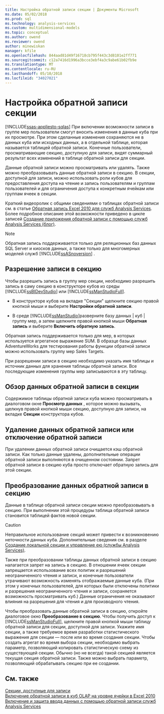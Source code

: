 ```yaml
---
title: Настройка обратной записи секции | Документы Microsoft
ms.date: 05/02/2018
ms.prod: sql
ms.technology: analysis-services
ms.custom: multidimensional-models
ms.topic: conceptual
ms.author: owend
ms.reviewer: owend
author: minewiskan
manager: kfile
ms.openlocfilehash: 844aad81d49f16718cb795f443c3d8101e2ff771
ms.sourcegitcommit: c12a7416d1996a3bcce3ebf4a3c9abe61b02fb9e
ms.translationtype: MT
ms.contentlocale: ru-RU
ms.lasthandoff: 05/10/2018
ms.locfileid: "34027021"
---
```

# <a name="set-partition-writeback"></a>Настройка обратной записи секции
[!INCLUDE[ssas-appliesto-sqlas](../../includes/ssas-appliesto-sqlas.md)]
  При включении возможности записи в группе мер пользователи смогут вносить изменения в данные куба при их просмотре. При этом сделанные изменения сохраняются не в данных куба или исходных данных, а в отдельной таблице, которая называется таблицей обратной записи. Конечные пользователи, просматривающие секцию, доступную для записи, видят суммарный результат всех изменений в таблице обратной записи для секции.  
  
 Данные обратной записи можно просматривать или удалять. Также можно преобразовывать данные обратной записи в секцию. В секции, доступной для записи, можно использовать роли кубов для предоставления доступа на чтение и запись пользователям и группам пользователей и для ограничения доступа к конкретным ячейкам или группам ячеек в секции.  
  
 Краткий видеоролик с общими сведениями о таблицах обратной записи см. в статье [Обратная запись Excel 2010 для служб Analysis Services](http://go.microsoft.com/fwlink/p/?LinkId=394951). Более подробное описание этой возможности приведено в цикле записей [Создание приложения обратной записи с помощью служб Analysis Services (блог)](http://go.microsoft.com/fwlink/?LinkId=394977).  
  
> [!NOTE]  
>  Обратная запись поддерживается только для реляционных баз данных SQL Server и киосков данных, а также только для многомерных моделей служб [!INCLUDE[ssASnoversion](../../includes/ssasnoversion-md.md)] .  
  
## <a name="how-to-write-enable-a-partition"></a>Разрешение записи в секцию  
 Чтобы разрешить запись в группу мер секции, необходимо разрешить запись в саму секцию в конструкторе кубов из среды [!INCLUDE[ssBIDevStudio](../../includes/ssbidevstudio-md.md)] или [!INCLUDE[ssManStudioFull](../../includes/ssmanstudiofull-md.md)].  
  
-   В конструкторе кубов на вкладке "Секции" щелкните секцию правой кнопкой мыши и выберите **Настройки обратной записи**.  
  
-   В среде [!INCLUDE[ssManStudio](../../includes/ssmanstudio-md.md)]разверните базу данных | куб | группу мер, а затем щелкните правой кнопкой мыши **Обратная запись** и выберите **Включить обратную запись**.  
  
 Обратная запись поддерживается только для мер, в которых используется агрегатное выражение SUM. В образце базы данных AdventureWorks для тестирования работы функции обратной записи можно использовать группу мер Sales Targets.  
  
 При разрешении записи в секцию необходимо указать имя таблицы и источник данных для хранения таблицы обратной записи. Все последующие изменения группы мер записываются в эту таблицу.  
  
## <a name="browse-writeback-data-in-a-partition"></a>Обзор данных обратной записи в секции  
 Содержимое таблицы обратной записи куба можно просматривать в диалоговом окне **Просмотр данных** , которое можно вызывать, щелкнув правой кнопкой мыши секцию, доступную для записи, на вкладке **Секции** конструктора кубов.  
  
## <a name="delete-writeback-data-or-disable-writeback"></a>Удаление данных обратной записи или отключение обратной записи  
 При удалении данных обратной записи очищается кэш обратной записи. Как только данные удалены, дополнительные операции обратной записи выполняются в очищенном состоянии. Запрет обратной записи в секцию куба просто отключает обратную запись для этой секции.  
  
## <a name="convert-writeback-data-to-a-partition"></a>Преобразование данных обратной записи в секцию  
 Данные в таблице обратной записи секции можно преобразовывать в секцию. При выполнении этой процедуры таблица обратной записи становится таблицей фактов новой секции.  
  
> [!CAUTION]  
>  Неправильное использование секций может привести к возникновению неточности данных куба. Дополнительные сведения см. в разделе [Создание локальной секции и управление ею (службы Analysis Services)](../../analysis-services/multidimensional-models/create-and-manage-a-local-partition-analysis-services.md).  
  
 Также при преобразовании таблицы данных обратной записи в секцию налагается запрет на запись в секцию. В отношении ячеек секции запрещается использование всех политик и разрешений неограниченного чтения и записи, и конечные пользователи утрачивают возможность изменять отображаемые данные куба. (При этом у конечных пользователей, для которых были отключены политики и разрешения неограниченного чтения и записи, сохраняется возможность просматривать куб.) Данные ограничения не оказывают влияния на разрешения для чтения и для производного чтения.  
  
 Чтобы преобразовать данные обратной записи в секцию, откройте диалоговое окно **Преобразование в секцию**. Чтобы получить доступ к [!INCLUDE[ssManStudioFull](../../includes/ssmanstudiofull-md.md)], щелкните правой кнопкой мыши таблицу обратной записи для секции, доступной для записи. Укажите имя секции, а также требуемое время разработки статистического выражения для секции — после или во время создания секции. Чтобы создать агрегат во время выбора секции, необходимо выбрать параметр, позволяющий копировать статистическую схему из существующей секции. Обычно (но не всегда) такой секцией является текущая секция обратной записи. Также можно выбрать параметр, позволяющий обрабатывать секцию при ее создании.  
  
## <a name="see-also"></a>См. также  
 [Секции, доступные для записи](../../analysis-services/multidimensional-models-olap-logical-cube-objects/partitions-write-enabled-partitions.md)   
 [Включение обратной записи в куб OLAP на уровне ячейки в Excel 2010](http://go.microsoft.com/fwlink/p/?LinkId=394952)   
 [Включение и защита ввода данных с помощью обратной записи служб Analysis Services](http://go.microsoft.com/fwlink/p/?LinkId=394953)  
  
  
